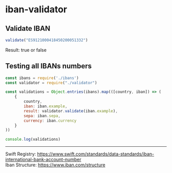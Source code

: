 # iban-validator

<h2>Validate IBAN</h2>

```js
validate("ES9121000418450200051332")
```

Result: true or false

<h2>Testing all IBANs numbers</h2>

```js
const ibans = require('./ibans')
const validator = require("./validator")

const validations = Object.entries(ibans).map(([country, iban]) => (
	{
		country,
		iban: iban.example,
		result: validator.validate(iban.example),
		sepa: iban.sepa,
		currency: iban.currency
	}
))

console.log(validations)
```

___

Swift Registry: https://www.swift.com/standards/data-standards/iban-international-bank-account-number
<br />
Iban Structure: https://www.iban.com/structure

